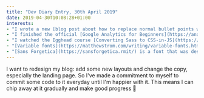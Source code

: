 ```yaml
---
title: "Dev Diary Entry, 30th April 2019"
date: 2019-04-30T10:08:28+01:00
interests:
- "I wrote a new [blog post about how to replace normal bullet points with emoji](/blog/2019-04-26-styling-list-bullets-with-emoji/) and [cross-posted to dev.to](https://dev.to/claireparkerjones/styling-list-bullets-with-emoji-1733) - got a lot of positivie reactions if not a lot of views!"
- "I finished the official [Google Analytics for Beginners](https://analytics.google.com/analytics/academy/course/6) course. It was kind of helpful (and didn't take too long) but basic since I'm familiar with the Analytics dashboard already. I'm still keen to improve me SEO so I think I'll take the next course soon."
- "I watched the Egghead course [Converting Sass to CSS-in-JS](https://egghead.io/courses/convert-scss-sass-to-css-in-js). I regularly use CSS-in-JS at work with a library but have a Sass background so this was interesting to me. The course doesn't use a library, but instead explains how to implement CSS-in-JS from scratch, which demystified the whole concept for me. It offers a way to write an app without Sass but still with the power of Sass. There are replacements for variables, mixins (an arrow function), default parameters, non-required argument order and variable numbers of arguments using the rest operator."
- "[Variable fonts](https://matthewstrom.com/writing/variable-fonts.html) - a good introduction to the subject, but I particulary liked his [gist for system fallback fonts](https://gist.github.com/don1138/5761014)."
- "[Sans Forgetica](https://sansforgetica.rmit/) is a font that was designed to help you remember your notes better - what a cool concept!"
---
```


I want to redesign my blog: add some new layouts and change the copy, especially the landing page. So I've made a commitment to myself to commit some code to it everyday until I'm happier with it. This means I can chip away at it gradually and make good progress 🤞
